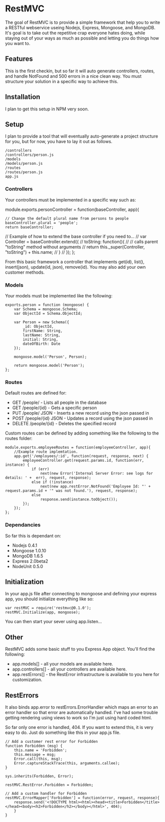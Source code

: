 RestMVC
=======

The goal of RestMVC is to  provide a simple framework that help you to write a RESTful webservice useing Nodejs, Express, Mongoose, and MongoDB.  It's goal is to take out the repetitive crap everyone hates doing, while staying out of your ways as much as possible and letting you do things how you want to.

## Features

This is the first checkin, but so far it will auto generate controllers, routes, and handle NotFound and 500 errors in a nice clean way.  You must structure your solution in a specific way to achieve this.

## Installation

I plan to get this setup in NPM very soon.

## Setup

I plan to provide a tool that will eventually auto-generate a project structure for you, but for now, you have to lay it out as follows.

    /controllers
    /controllers/person.js
    /models
    /models/person.js
    /routes
    /routes/person.js
    app.js

### Controllers

Your controllers must be implemented in a specific way such as:

module.exports.personController = function(baseController, app){

    // Change the default plural name from persons to people
    baseController.plural = 'people';
    return baseController;

//    Example of how to extend the base controller if you need to...
//    var Controller = baseController.extend({
//        toString: function(){
//            // calls parent "toString" method without arguments
//            return this._super(Controller, "toString") + this.name;
//        }
//    });
};

From this basic framework a controller that implements get(id), list(), insert(json), update(id, json), remove(id).  You may also add your own customer methods.

### Models

Your models must be implemented like the following:

    exports.person = function (mongoose) {
        var Schema = mongoose.Schema;
        var ObjectId = Schema.ObjectId;

        var Person = new Schema({
            _id: ObjectId,
            firstName: String,
            lastName: String,
            initial: String,
            dateOfBirth: Date
        });

        mongoose.model('Person', Person);

        return mongoose.model('Person');
    };

### Routes

Default routes are defined for:

  * GET /people/ - Lists all people in the database
  * GET /people/{id} - Gets a specific person
  * PUT /people/ JSON - Inserts a new record using the json passed in
  * POST /people/{id} JSON - Updates a record using the json passed in
  * DELETE /people/{id} - Deletes the specified record

Custom routes can be defined by adding something like the following to the routes folder:

    module.exports.employeeRoutes = function(employeeController, app){
        //Example route implemtation.
        app.get('/employees/:id', function(request, response, next) {
            employeeController.get(request.params.id, function(err, instance) {
                if (err)
                    next(new Error('Internal Server Error: see logs for details: ' +  err), request, response);
                else if (!instance)
                    next(new app.restError.NotFound('Employee Id: "' + request.params.id + '" was not found.'), request, response);
                else
                    response.send(instance.toObject());
            });
        });
    };

### Dependancies

So far this is dependant on:
  * Nodejs 0.4.1
  * Mongoose 1.0.10
  * MongoDB 1.6.5
  * Express 2.0beta2
  * NodeUnit 0.5.0

## Initialization

In your app.js file after connecting to mongoose and defining your express app, you should initialize everything like so:

    var restMVC = require('restmvc@0.1.0');
    restMVC.Initialize(app, mongoose);

You can then start your sever using app.listen...

## Other

RestMVC adds some basic stuff to you Express App object.  You'll find the following:

  * app.models[] - all your models are available here.
  * app.controllers[] - all your controllers are available here.
  * app.restErrors[] - the RestError infrastructure is available to you here for customization.

## RestErrors

It also binds app.error to restErrors.ErrorHandler which maps an error to an error handler so that error are automatically handled.  I've had some trouble getting rendering using views to work so I'm just using hard coded html.

So far only one error is handled, 404.  If you want to extend this, it is very easy to do.  Just do something like this in your app.js file.

    // Add a customer rest error for Forbidden
    function Forbidden (msg) {
        this.name = 'Forbidden';
        this.message = msg;
        Error.call(this, msg);
        Error.captureStackTrace(this, arguments.callee);
    }

    sys.inherits(Forbidden, Error);

    restMVC.RestError.Forbidden = Forbidden;

    // Add a custom handler for Forbidden
    restMVC.ErrorMapper['Forbidden'] = function(error, request, response){
        response.send('<!DOCTYPE html><html><head><title>Forbidden</title></head><body><h2>Forbidden</h2></body></html>', 404);
        }
    }